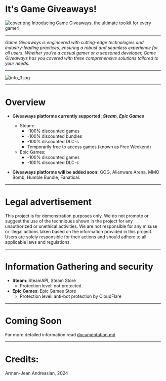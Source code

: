 # It's Game Giveaways!
![cover.png](images%2Fcover.png)
Introducing Game Giveaways, the ultimate toolkit for every gamer!

---
_Game Giveaways is engineered with cutting-edge technologies and industry-leading practices, ensuring a robust and seamless experience for all users. Whether you're a casual gamer or a seasoned developer, Game Giveaways has you covered with three comprehensive solutions tailored to your needs._


---

![info_3.jpg](images%2Finfo_3.jpg)

---
# Overview

- **Giveaways platforms currently supported:** **_Steam_**, **_Epic Games_**
  - Steam:
    - -100% discounted games
    - -100% discounted bundles
    - -100% discounted DLC-s
    - Temporarily free to access games (known as Free Weekend)
  - Epic Games:
    - -100% discounted games
    - -100% discounted DLC-s
    
- **Giveaways platforms will be added soon:** GOG, Alienware Arena, MMO Bomb, Humble Bundle, Fanatical.

---
# Legal advertisement

This project is for demonstration purposes only. 
We do not promote or suggest the use of the techniques shown in the project for any unauthorized or unethical activities. 
We are not responsible for any misuse or illegal actions taken based on the information provided in this project. 
Users are solely responsible for their actions and should adhere to all applicable laws and regulations.

---
# Information Gathering and security

- **Steam**: SteamAPI, Steam Store
  - Protection level: not protected.
- **Epic Games**: Epic Games Store
  - Protection level: anti-bot protection by CloudFlare
 
---

# Coming Soon

For more detailed information read [documentation.md](docs/documentation.md)

---
# Credits:

Armen-Jean Andreasian, 2024